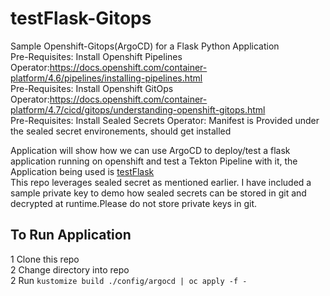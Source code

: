 # testFlask-Gitops
Sample Openshift-Gitops(ArgoCD) for a Flask Python Application<br/>
Pre-Requisites: Install Openshift Pipelines Operator:https://docs.openshift.com/container-platform/4.6/pipelines/installing-pipelines.html<br/>
Pre-Requisites: Install Openshift GitOps Operator:https://docs.openshift.com/container-platform/4.7/cicd/gitops/understanding-openshift-gitops.html<br/>
Pre-Requisites: Install Sealed Secrets Operator: Manifest is Provided under the sealed secret environements, should get installed<br/>

Application will show how we can use ArgoCD to deploy/test a flask application running on openshift and test a Tekton Pipeline with it, the Application being used is [testFlask](https://github.com/MoOyeg/testFlask.git)<br/>
This repo leverages sealed secret as mentioned earlier. I have included a sample private key to demo how sealed secrets can be stored in git and decrypted at runtime.Please do not store private keys in git.<br/>

## To Run Application
1 Clone this repo<br/>
2 Change directory into repo<br/>
2 Run ```kustomize build ./config/argocd | oc apply -f -```<br/>



